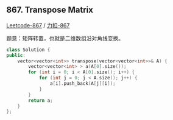 ## 867. Transpose Matrix

[Leetcode-867](https://leetcode.com/problems/transpose-matrix/) / [力扣-867](https://leetcode-cn.com/problems/transpose-matrix/)

题意：矩阵转置，也就是二维数组沿对角线变换。

```cpp
class Solution {
public:
    vector<vector<int>> transpose(vector<vector<int>>& A) {
        vector<vector<int> > a(A[0].size());
        for (int i = 0; i < A[0].size(); i++) {
            for (int j = 0; j < A.size(); j++) {
                a[i].push_back(A[j][i]);
            }
        }
        return a;
    }
};
```
